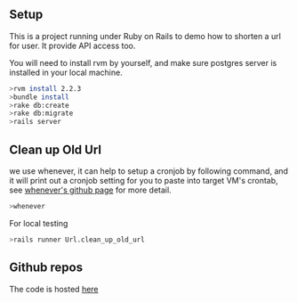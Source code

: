 ## Setup
This is a project running under Ruby on Rails to demo how to shorten a url for user. It provide
API access too.

You will need to install rvm by yourself, and make sure postgres server is installed in your local machine.

``` bash
>rvm install 2.2.3
>bundle install
>rake db:create
>rake db:migrate
>rails server
```

## Clean up Old Url
we use whenever, it can help to setup a cronjob by following command, and it will print out a
cronjob setting for you to paste into target VM's crontab, see [whenever's github
page](https://github.com/javan/whenever) for more detail.

``` bash
>whenever
```

For local testing
``` bash
>rails runner Url.clean_up_old_url
```

## Github repos
The code is hosted [here](https://github.com/simoniong/url_shortener)
